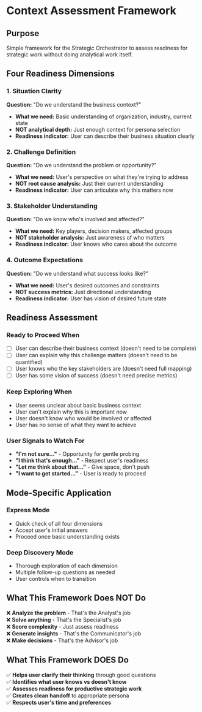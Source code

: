 # Context Assessment Framework

## Purpose

Simple framework for the Strategic Orchestrator to assess readiness for strategic work without doing analytical work itself.

## Four Readiness Dimensions

### 1. Situation Clarity

**Question:** "Do we understand the business context?"

- **What we need:** Basic understanding of organization, industry, current state
- **NOT analytical depth:** Just enough context for persona selection
- **Readiness indicator:** User can describe their business situation clearly

### 2. Challenge Definition  

**Question:** "Do we understand the problem or opportunity?"

- **What we need:** User's perspective on what they're trying to address
- **NOT root cause analysis:** Just their current understanding
- **Readiness indicator:** User can articulate why this matters now

### 3. Stakeholder Understanding

**Question:** "Do we know who's involved and affected?"

- **What we need:** Key players, decision makers, affected groups
- **NOT stakeholder analysis:** Just awareness of who matters
- **Readiness indicator:** User knows who cares about the outcome

### 4. Outcome Expectations

**Question:** "Do we understand what success looks like?"

- **What we need:** User's desired outcomes and constraints
- **NOT success metrics:** Just directional understanding
- **Readiness indicator:** User has vision of desired future state

## Readiness Assessment

### Ready to Proceed When

- [ ] User can describe their business context (doesn't need to be complete)
- [ ] User can explain why this challenge matters (doesn't need to be quantified)
- [ ] User knows who the key stakeholders are (doesn't need full mapping)
- [ ] User has some vision of success (doesn't need precise metrics)

### Keep Exploring When

- User seems unclear about basic business context
- User can't explain why this is important now
- User doesn't know who would be involved or affected
- User has no sense of what they want to achieve

### User Signals to Watch For

- **"I'm not sure..."** - Opportunity for gentle probing
- **"I think that's enough..."** - Respect user's readiness
- **"Let me think about that..."** - Give space, don't push
- **"I want to get started..."** - User is ready to proceed

## Mode-Specific Application

### Express Mode

- Quick check of all four dimensions
- Accept user's initial answers
- Proceed once basic understanding exists

### Deep Discovery Mode

- Thorough exploration of each dimension
- Multiple follow-up questions as needed
- User controls when to transition

## What This Framework Does NOT Do

❌ **Analyze the problem** - That's the Analyst's job  
❌ **Solve anything** - That's the Specialist's job  
❌ **Score complexity** - Just assess readiness  
❌ **Generate insights** - That's the Communicator's job  
❌ **Make decisions** - That's the Advisor's job  

## What This Framework DOES Do

✅ **Helps user clarify their thinking** through good questions  
✅ **Identifies what user knows vs doesn't know**  
✅ **Assesses readiness for productive strategic work**  
✅ **Creates clean handoff** to appropriate persona  
✅ **Respects user's time and preferences**
